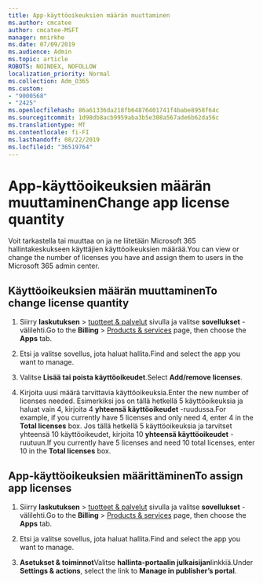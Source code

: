 ```yaml
---
title: App-käyttöoikeuksien määrän muuttaminen
ms.author: cmcatee
author: cmcatee-MSFT
manager: mnirkhe
ms.date: 07/09/2019
ms.audience: Admin
ms.topic: article
ROBOTS: NOINDEX, NOFOLLOW
localization_priority: Normal
ms.collection: Adm_O365
ms.custom:
- "9000568"
- "2425"
ms.openlocfilehash: 86a61336da218fb64876401741f4babe8958f64c
ms.sourcegitcommit: 1d98db8acb9959aba3b5e308a567ade6b62da56c
ms.translationtype: MT
ms.contentlocale: fi-FI
ms.lasthandoff: 08/22/2019
ms.locfileid: "36519764"
---
```

# <a name="change-app-license-quantity"></a><span data-ttu-id="1e4cd-102">App-käyttöoikeuksien määrän muuttaminen</span><span class="sxs-lookup"><span data-stu-id="1e4cd-102">Change app license quantity</span></span>

<span data-ttu-id="1e4cd-103">Voit tarkastella tai muuttaa on ja ne liitetään Microsoft 365 hallintakeskukseen käyttäjien käyttöoikeuksien määrää.</span><span class="sxs-lookup"><span data-stu-id="1e4cd-103">You can view or change the number of licenses you have and assign them to users in the Microsoft 365 admin center.</span></span> 

## <a name="to-change-license-quantity"></a><span data-ttu-id="1e4cd-104">Käyttöoikeuksien määrän muuttaminen</span><span class="sxs-lookup"><span data-stu-id="1e4cd-104">To change license quantity</span></span>

1. <span data-ttu-id="1e4cd-105">Siirry **laskutuksen** > [tuotteet & palvelut](https://go.microsoft.com/fwlink/p/?linkid=842054) sivulla ja valitse **sovellukset** -välilehti.</span><span class="sxs-lookup"><span data-stu-id="1e4cd-105">Go to the **Billing** > [Products & services](https://go.microsoft.com/fwlink/p/?linkid=842054) page, then choose the **Apps** tab.</span></span>

2. <span data-ttu-id="1e4cd-106">Etsi ja valitse sovellus, jota haluat hallita.</span><span class="sxs-lookup"><span data-stu-id="1e4cd-106">Find and select the app you want to manage.</span></span>  

3. <span data-ttu-id="1e4cd-107">Valitse **Lisää tai poista käyttöoikeudet**.</span><span class="sxs-lookup"><span data-stu-id="1e4cd-107">Select **Add/remove licenses**.</span></span>

4. <span data-ttu-id="1e4cd-108">Kirjoita uusi määrä tarvittavia käyttöoikeuksia.</span><span class="sxs-lookup"><span data-stu-id="1e4cd-108">Enter the new number of licenses needed.</span></span> <span data-ttu-id="1e4cd-109">Esimerkiksi jos on tällä hetkellä 5 käyttöoikeuksia ja haluat vain 4, kirjoita 4 **yhteensä käyttöoikeudet** -ruudussa.</span><span class="sxs-lookup"><span data-stu-id="1e4cd-109">For example, if you currently have 5 licenses and only need 4, enter 4 in the **Total licenses** box.</span></span> <span data-ttu-id="1e4cd-110">Jos tällä hetkellä 5 käyttöoikeuksia ja tarvitset yhteensä 10 käyttöoikeudet, kirjoita 10 **yhteensä käyttöoikeudet** -ruutuun.</span><span class="sxs-lookup"><span data-stu-id="1e4cd-110">If you currently have 5 licenses and need 10 total licenses, enter 10 in the **Total licenses** box.</span></span>

## <a name="to-assign-app-licenses"></a><span data-ttu-id="1e4cd-111">App-käyttöoikeuksien määrittäminen</span><span class="sxs-lookup"><span data-stu-id="1e4cd-111">To assign app licenses</span></span>

1. <span data-ttu-id="1e4cd-112">Siirry **laskutuksen** > [tuotteet & palvelut](https://go.microsoft.com/fwlink/p/?linkid=842054) sivulla ja valitse **sovellukset** -välilehti.</span><span class="sxs-lookup"><span data-stu-id="1e4cd-112">Go to the **Billing** > [Products & services](https://go.microsoft.com/fwlink/p/?linkid=842054) page, then choose the **Apps** tab.</span></span>

2. <span data-ttu-id="1e4cd-113">Etsi ja valitse sovellus, jota haluat hallita.</span><span class="sxs-lookup"><span data-stu-id="1e4cd-113">Find and select the app you want to manage.</span></span>  

3. <span data-ttu-id="1e4cd-114">**Asetukset & toiminnot**Valitse **hallinta-portaalin julkaisijan**linkkiä.</span><span class="sxs-lookup"><span data-stu-id="1e4cd-114">Under **Settings & actions**, select the link to **Manage in publisher’s portal**.</span></span>